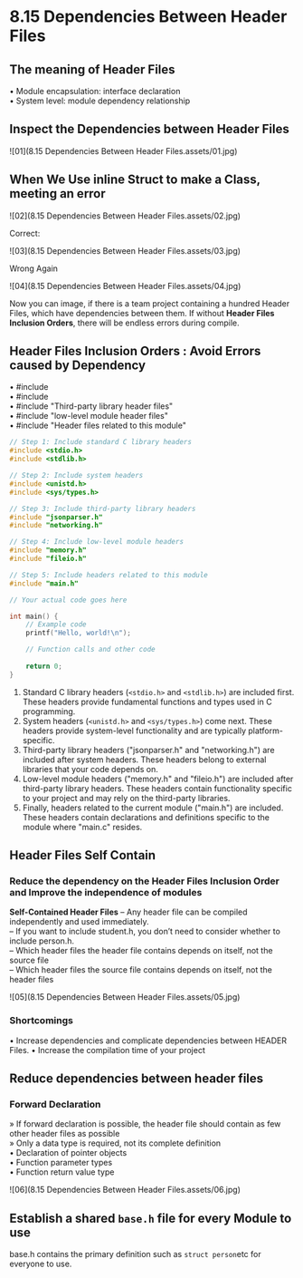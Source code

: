 # 8.15 Dependencies Between Header Files



## The meaning of Header Files

• Module encapsulation: interface declaration  
• System level: module dependency relationship

## Inspect the Dependencies between Header Files

![01](8.15 Dependencies Between Header Files.assets/01.jpg)

## When We Use inline Struct to make a Class, meeting an error

![02](8.15 Dependencies Between Header Files.assets/02.jpg)

Correct:

![03](8.15 Dependencies Between Header Files.assets/03.jpg)

Wrong Again

![04](8.15 Dependencies Between Header Files.assets/04.jpg)

Now you can image, if there is a team project containing a hundred Header Files, which have dependencies between them. If without **Header Files Inclusion Orders**, there will be endless errors during compile.

## Header Files Inclusion Orders : Avoid Errors caused by Dependency

• #include <C standard library header file>  
• #include <system header file>   
• #include "Third-party library header files"   
• #include "low-level module header files"   
• #include "Header files related to this module"

```c
// Step 1: Include standard C library headers
#include <stdio.h>
#include <stdlib.h>

// Step 2: Include system headers
#include <unistd.h>
#include <sys/types.h>

// Step 3: Include third-party library headers
#include "jsonparser.h"
#include "networking.h"

// Step 4: Include low-level module headers
#include "memory.h"
#include "fileio.h"

// Step 5: Include headers related to this module
#include "main.h"

// Your actual code goes here

int main() {
    // Example code
    printf("Hello, world!\n");

    // Function calls and other code
    
    return 0;
}
```

1. Standard C library headers (`<stdio.h>` and `<stdlib.h>`) are included first. These headers provide fundamental functions and types used in C programming.
2. System headers (`<unistd.h>` and `<sys/types.h>`) come next. These headers provide system-level functionality and are typically platform-specific.
3. Third-party library headers ("jsonparser.h" and "networking.h") are included after system headers. These headers belong to external libraries that your code depends on.
4. Low-level module headers ("memory.h" and "fileio.h") are included after third-party library headers. These headers contain functionality specific to your project and may rely on the third-party libraries.
5. Finally, headers related to the current module ("main.h") are included. These headers contain declarations and definitions specific to the module where "main.c" resides.

## Header Files Self Contain

### Reduce the dependency on the Header Files Inclusion Order and Improve the independence of modules

**Self-Contained Header Files**
– Any header file can be compiled independently and used immediately.  
– If you want to include student.h, you don’t need to consider whether to include person.h.  
– Which header files the header file contains depends on itself, not the source file  
– Which header files the source file contains depends on itself, not the header files  

![05](8.15 Dependencies Between Header Files.assets/05.jpg)

### Shortcomings

• Increase dependencies and complicate dependencies between HEADER Files.
• Increase the compilation time of your project

## Reduce dependencies between header files

### Forward Declaration

» If forward declaration is possible, the header file should contain as few other header files as possible  
» Only a data type is required, not its complete definition  
	• Declaration of pointer objects  
	• Function parameter types  
	• Function return value type  

![06](8.15 Dependencies Between Header Files.assets/06.jpg)

## Establish a shared `base.h` file for every Module to use

base.h contains the primary definition such as `struct person`etc for everyone to use.